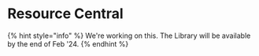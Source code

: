 # Resource Central

{% hint style="info" %}
We're working on this. The Library will be available by the end of Feb '24.
{% endhint %}
